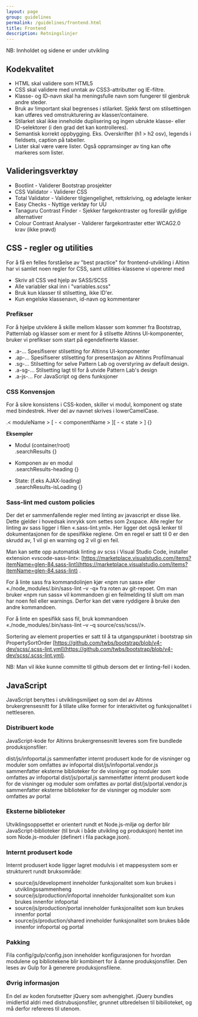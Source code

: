 ```yaml
---
layout: page
group: guidelines
permalink: /guidelines/frontend.html
title: Frontend
description: Retningslinjer
---
```


<div id="alert-no-arrow" class="a-message a-message-error a-message--arrow-off a-message--fullwidth mb-2 a-py-minus-1">
  NB: Innholdet og sidene er under utvikling
</div>

## Kodekvalitet

- HTML skal validere som HTML5
- CSS skal validere med unntak av CSS3-attributter og IE-filtre.
- Klasse- og ID-navn skal ha meningsfulle navn som fungerer til gjenbruk andre steder.
- Bruk av !important skal begrenses i stilarket. Sjekk først om stilsettingen kan utføres ved omstrukturering av klasser/containere.
- Stilarket skal ikke inneholde duplisering og ingen ubrukte klasse- eller ID-selektorer (i den grad det kan kontrolleres).
- Semantisk korrekt oppbygging. Eks. Overskrifter (h1 > h2 osv), legends i fieldsets, caption på tabeller.
- Lister skal være være lister. Også oppramsinger av ting kan ofte markeres som lister.

## Valideringsverktøy
- Bootlint - Validerer Bootstrap prosjekter
- CSS Validator - Validerer CSS
- Total Validator - Validerer tilgjengelighet, rettskriving, og ødelagte lenker
- Easy Checks - Nyttige verktøy for UU
- Tanaguru Contrast Finder - Sjekker fargekontraster og foreslår gyldige alternativer
- Colour Contrast Analyser - Validerer fargekontraster etter WCAG2.0 krav (ikke prøvd)

## CSS - regler og utilities

For å få en felles forståelse av "best practice" for frontend-utvikling i Altinn har vi samlet noen regler for CSS, samt utilities-klassene vi opererer med

- Skriv all CSS ved hjelp av SASS/SCSS
- Alle variabler skal inn i "variables.scss"
- Bruk kun klasser til stilsetting, ikke ID'er.
- Kun engelske klassenavn, id-navn og kommentarer

### Prefikser

For å hjelpe utviklere å skille mellom klasser som kommer fra Bootstrap, Patternlab og klasser som er ment for å stilsette Altinns UI-komponenter, bruker vi prefikser som start på egendefinerte klasser.

- .a-... Spesifiserer stilsetting for Altinns UI-komponenter
- .ap-... Spesifiserer stilsetting for presentasjon av Altinns Profilmanual
- .sg-... Stilsetting for selve Pattern Lab og overstyring av default design.
- .a-sg-... Stilsetting lagt til for å utvide Pattern Lab's design
- .a-js-... For JavaScript og dens funksjoner

### CSS Konvensjon

For å sikre konsistens i CSS-koden, skiller vi modul, komponent og state med bindestrek. Hver del av navnet skrives i lowerCamelCase.

.< moduleName > [ - < componentName > ][ - < state > ] {}

**Eksempler**

- Modul (container/root) <br> .searchResults {}

- Komponen av en modul<br>.searchResults-heading {}

- State: (f.eks AJAX-loading)<br> .searchResults-isLoading {}


### Sass-lint med custom policies

Der det er sammenfallende regler med linting av javascript er disse like. Dette gjelder i hovedsak innrykk som settes som 2xspace. Alle regler for linting av sass ligger i filen «.sass-lint.yml». Her ligger det også lenker til dokumentasjonen for de spesifikke reglene. Om en regel er satt til 0 er den skrudd av, 1 vil gi en warning og 2 vil gi en feil.

Man kan sette opp automatisk linting av scss i Visual Studio Code, installer extension «vscode-sass-lint»: [https://marketplace.visualstudio.com/items?itemName=glen-84.sass-lint](https://marketplace.visualstudio.com/items?itemName=glen-84.sass-lint) .

For å linte sass fra kommandolinjen kjør «npm run sass» eller «./node_modules/.bin/sass-lint –v -q» fra roten av git-repoet. Om man bruker «npm run sass» vil kommandoen gi en feilmelding til slutt om man har noen feil eller warnings. Derfor kan det være ryddigere å bruke den andre kommandoen.

For å linte en spesifikk sass fil, bruk kommandoen «./node_modules/.bin/sass-lint –v –q source/css/scss/<mappenavn>/<filnavn>».

Sortering av element properties er satt til å ta utgangspunktet i bootstrap sin PropertySortOrder [https://github.com/twbs/bootstrap/blob/v4-dev/scss/.scss-lint.yml](https://github.com/twbs/bootstrap/blob/v4-dev/scss/.scss-lint.yml).

NB: Man vil ikke kunne committe til github dersom det er linting-feil i koden.


## JavaScript

JavaScript benyttes i utviklingsmiljøet og som del av Altinns brukergrensesnitt for å tillate ulike former for interaktivitet og funksjonalitet i nettleseren.

### Distribuert kode
JavaScript-kode for Altinns brukergrensesnitt leveres som fire bundlede produksjonsfiler:

dist/js/infoportal.js sammenfatter internt produsert kode for de visninger og moduler som omfattes av infoportal
dist/js/infoportal.vendor.js sammenfatter eksterne biblioteker for de visninger og moduler som omfattes av infoportal
dist/js/portal.js sammenfatter internt produsert kode for de visninger og moduler som omfattes av portal
dist/js/portal.vendor.js sammenfatter eksterne biblioteker for de visninger og moduler som omfattes av portal

### Eksterne biblioteker
Utviklingsoppsettet er orientert rundt et Node.js-miljø og derfor blir JavaScript-biblioteker (til bruk i både utvikling og produksjon) hentet inn som Node.js-moduler (definert i fila package.json).

### Internt produsert kode
Internt produsert kode ligger lagret modulvis i et mappesystem som er strukturert rundt bruksområde:

- source/js/development inneholder funksjonalitet som kun brukes i utviklingssammenheng
- source/js/production/infoportal inneholder funksjonalitet som kun brukes innenfor infoportal
- source/js/production/portal inneholder funksjonalitet som kun brukes innenfor portal
- source/js/production/shared inneholder funksjonalitet som brukes både innenfor infoportal og portal

### Pakking
Fila config/gulp/config.json inneholder konfigurasjonen for hvordan modulene og bibliotekene blir kombinert for å danne produksjonsfiler. Den leses av Gulp for å generere produksjonsfilene.

### Øvrig informasjon
En del av koden forutsetter jQuery som avhengighet. jQuery bundles imidlertid aldri med distrubusjonsfiler, grunnet utbredelsen til bibilioteket, og må derfor refereres til utenom.
